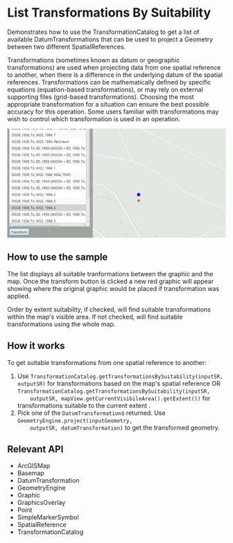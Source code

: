 <h1>List Transformations By Suitability</h1>

<p>Demonstrates how to use the TransformationCatalog to get a list of available DatumTransformations that
 can be used to project a Geometry between two different SpatialReferences.</p>

<p>Transformations (sometimes known as datum or geographic transformations) are used when projecting data from one 
spatial reference to another, when there is a difference in the underlying datum of the spatial references. 
Transformations can be mathematically defined by specific equations (equation-based transformations), or may rely on 
external supporting files (grid-based transformations). Choosing the most appropriate transformation for a situation 
can ensure the best possible accuracy for this operation. Some users familiar with transformations may wish to 
control which transformation is used in an operation.</p>

<p><img src="ListTransformationsBySuitability.png"/></p>

<h2>How to use the sample</h2>

<p>The list displays all suitable tranformations between the graphic and the map. Once the transform button is clicked a new red graphic will appear showing where the original graphic would be placed if transformation was applied.</p>

<p>Order by extent suitability, if checked, will find suitable transformations within the map's visible area. If not checked, will find suitable transformations using the whole map.</p>

<h2>How it works</h2>

<p>To get suitable transformations from one spatial reference to another:</p>

<ol>
    <li>Use <code>TransformationCatalog.getTransformationsBySuitability(inputSR, outputSR)</code> for transformations 
    based on the map's spatial reference OR <code>TransformationCatalog.getTransformationsBySuitability(inputSR, 
    outputSR, mapView.getCurrentVisibileArea().getExtent())</code> for transformations suitable to the current extent
    .</li>
    <li>Pick one of the <code>DatumTransformation</code>s returned. Use <code>GeometryEngine.project(inputGeometry, 
    outputSR, datumTransformation)</code> to get the transformed geometry.</li>
</ol>

<h2>Relevant API</h2>
<ul>
    <li>ArcGISMap</li>
    <li>Basemap</li>
    <li>DatumTransformation</li>
    <li>GeometryEngine</li>
    <li>Graphic</li>
    <li>GraphicsOverlay</li>
    <li>Point</li>
    <li>SimpleMarkerSymbol</li>
    <li>SpatialReference
    <li>TransformationCatalog</li>
</ul>
